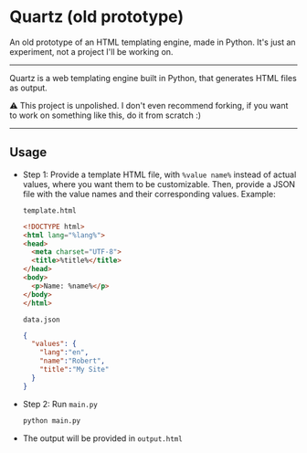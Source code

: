 # Quartz (old prototype)

An old prototype of an HTML templating engine, made in Python. It's just an experiment, not a project I'll be working on.

***

Quartz is a web templating engine built in Python, that generates HTML files as output.

⚠️ This project is unpolished. I don't even recommend forking, if you want to work on something like this, do it from scratch :)

***

## Usage
- Step 1: Provide a template HTML file, with `%value name%` instead of actual values, where you want them to be customizable. Then, provide a JSON file with the value names and their corresponding values.
Example:

  `template.html`
  ```html
  <!DOCTYPE html>
  <html lang="%lang%">
  <head>
    <meta charset="UTF-8">
    <title>%title%</title>
  </head>
  <body>
    <p>Name: %name%</p>
  </body>
  </html>
  ```
  
  `data.json`
  ```json
  {
    "values": {
      "lang":"en",
      "name":"Robert",
      "title":"My Site"
    }
  }
  ```

- Step 2: Run `main.py`

  ```bash
  python main.py
  ```

- The output will be provided in `output.html`
